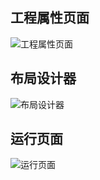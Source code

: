 ## 工程属性页面
![工程属性页面](https://github.com//ybjx1987/Device_Studio/raw/master/images/project.png "这是工程属性页面")

## 布局设计器
![布局设计器](https://github.com//ybjx1987/Device_Studio/raw/master/images/designer.png "这是布局设计器")


## 运行页面
![运行页面](https://github.com//ybjx1987/Device_Studio/raw/master/images/run.png "这是运行页面")
